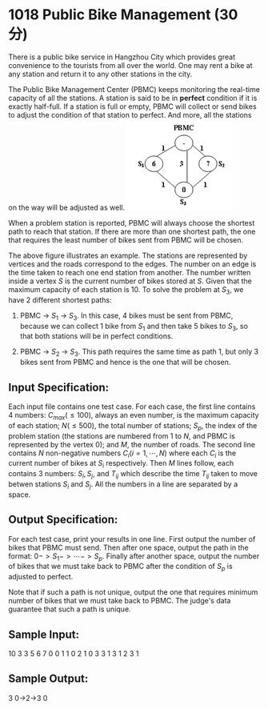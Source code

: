# 1018 Public Bike Management (30 分)

There is a public bike service in Hangzhou City which provides great convenience to the tourists from all over the world. One may rent a bike at any station and return it to any other stations in the city.

The Public Bike Management Center (PBMC) keeps monitoring the real-time capacity of all the stations. A station is said to be in **perfect** condition if it is exactly half-full. If a station is full or empty, PBMC will collect or send bikes to adjust the condition of that station to perfect. And more, all the stations on the way will be adjusted as well.
![1018](../image/1018.png)

When a problem station is reported, PBMC will always choose the shortest path to reach that station. If there are more than one shortest path, the one that requires the least number of bikes sent from PBMC will be chosen.

The above figure illustrates an example. The stations are represented by vertices and the roads correspond to the edges. The number on an edge is the time taken to reach one end station from another. The number written inside a vertex $S$ is the current number of bikes stored at $S$. Given that the maximum capacity of each station is 10. To solve the problem at $S_3$, we have 2 different shortest paths:

1. PBMC -> $S_1$ -> $S_3$. In this case, 4 bikes must be sent from PBMC, because we can collect 1 bike from $S_1$ and then take 5 bikes to $S_3$, so that both stations will be in perfect conditions.

2. PBMC -> $S_2$ -> $S_3$. This path requires the same time as path 1, but only 3 bikes sent from PBMC and hence is the one that will be chosen.

## Input Specification:
Each input file contains one test case. For each case, the first line contains 4 numbers: $C_{max}(≤ 100)$, always an even number, is the maximum capacity of each station; $N (≤ 500)$, the total number of stations; $S_p$, the index of the problem station (the stations are numbered from 1 to $N$, and PBMC is represented by the vertex 0); and $M$, the number of roads. The second line contains $N$ non-negative numbers $C_i (i = 1, \cdots, N)$ where each $C_i$ is the current number of bikes at $S_i$ respectively. Then $M$ lines follow, each contains 3 numbers: $S_i, S_j$, and $T_{ij}$ which describe the time $T_{ij}$ taken to move betwen stations $S_i$ and $S_j$. All the numbers in a line are separated by a space.

## Output Specification:
For each test case, print your results in one line. First output the number of bikes that PBMC must send. Then after one space, output the path in the format: $0 -> S_1 -> \cdots -> S_p$. Finally after another space, output the number of bikes that we must take back to PBMC after the condition of $S_p$ is adjusted to perfect.

Note that if such a path is not unique, output the one that requires minimum number of bikes that we must take back to PBMC. The judge's data guarantee that such a path is unique.

## Sample Input:
10 3 3 5
6 7 0
0 1 1
0 2 1
0 3 3
1 3 1
2 3 1

## Sample Output:
3 0->2->3 0
